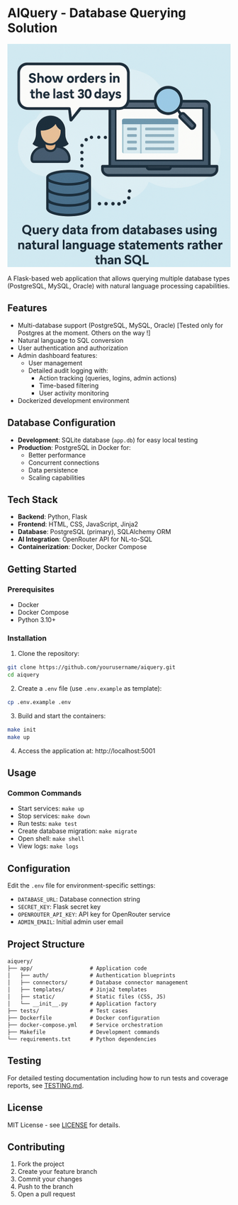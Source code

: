 # AIQuery - Database Querying Solution

![AIQuery Logo](app/static/img/icon.png)

A Flask-based web application that allows querying multiple database types (PostgreSQL, MySQL, Oracle) with natural language processing capabilities.

## Features

- Multi-database support (PostgreSQL, MySQL, Oracle) [Tested only for Postgres at the moment. Others on the way !]
- Natural language to SQL conversion
- User authentication and authorization
- Admin dashboard features:
  * User management
  * Detailed audit logging with:
    - Action tracking (queries, logins, admin actions)
    - Time-based filtering
    - User activity monitoring
- Dockerized development environment

## Database Configuration

- **Development**: SQLite database (`app.db`) for easy local testing
- **Production**: PostgreSQL in Docker for:
  * Better performance
  * Concurrent connections
  * Data persistence
  * Scaling capabilities

## Tech Stack

- **Backend**: Python, Flask
- **Frontend**: HTML, CSS, JavaScript, Jinja2
- **Database**: PostgreSQL (primary), SQLAlchemy ORM
- **AI Integration**: OpenRouter API for NL-to-SQL
- **Containerization**: Docker, Docker Compose

## Getting Started

### Prerequisites

- Docker
- Docker Compose
- Python 3.10+

### Installation

1. Clone the repository:
```bash
git clone https://github.com/yourusername/aiquery.git
cd aiquery
```

2. Create a `.env` file (use `.env.example` as template):
```bash
cp .env.example .env
```

3. Build and start the containers:
```bash
make init
make up
```

4. Access the application at: http://localhost:5001

## Usage

### Common Commands

- Start services: `make up`
- Stop services: `make down`
- Run tests: `make test`
- Create database migration: `make migrate`
- Open shell: `make shell`
- View logs: `make logs`

## Configuration

Edit the `.env` file for environment-specific settings:

- `DATABASE_URL`: Database connection string
- `SECRET_KEY`: Flask secret key
- `OPENROUTER_API_KEY`: API key for OpenRouter service
- `ADMIN_EMAIL`: Initial admin user email

## Project Structure

```
aiquery/
├── app/                  # Application code
│   ├── auth/             # Authentication blueprints
│   ├── connectors/       # Database connector management
│   ├── templates/        # Jinja2 templates
│   ├── static/           # Static files (CSS, JS)
│   └── __init__.py       # Application factory
├── tests/                # Test cases
├── Dockerfile            # Docker configuration
├── docker-compose.yml    # Service orchestration
├── Makefile              # Development commands
└── requirements.txt      # Python dependencies
```

## Testing

For detailed testing documentation including how to run tests and coverage reports, see [TESTING.md](TESTING.md).

## License

MIT License - see [LICENSE](LICENSE) for details.

## Contributing

1. Fork the project
2. Create your feature branch
3. Commit your changes
4. Push to the branch
5. Open a pull request
